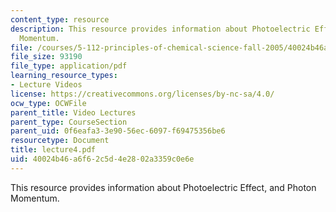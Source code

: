 ```yaml
---
content_type: resource
description: This resource provides information about Photoelectric Effect, and Photon
  Momentum.
file: /courses/5-112-principles-of-chemical-science-fall-2005/40024b46a6f62c5d4e2802a3359c0e6e_lecture4.pdf
file_size: 93190
file_type: application/pdf
learning_resource_types:
- Lecture Videos
license: https://creativecommons.org/licenses/by-nc-sa/4.0/
ocw_type: OCWFile
parent_title: Video Lectures
parent_type: CourseSection
parent_uid: 0f6eafa3-3e90-56ec-6097-f69475356be6
resourcetype: Document
title: lecture4.pdf
uid: 40024b46-a6f6-2c5d-4e28-02a3359c0e6e
---
```

This resource provides information about Photoelectric Effect, and Photon Momentum.